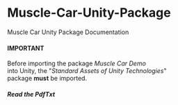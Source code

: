 # Muscle-Car-Unity-Package
Muscle Car Unity Package Documentation

<h4><b>IMPORTANT</b></h4>

Before importing the package <i>Muscle Car Demo</i></br> 
into Unity, the "<i>Standard Assets of Unity Technologies</i>"</br>
package <b>must</b> be imported.

<h5>Read the <b>Pdf</b and <b>Txt</b files above for more information.</h5>
